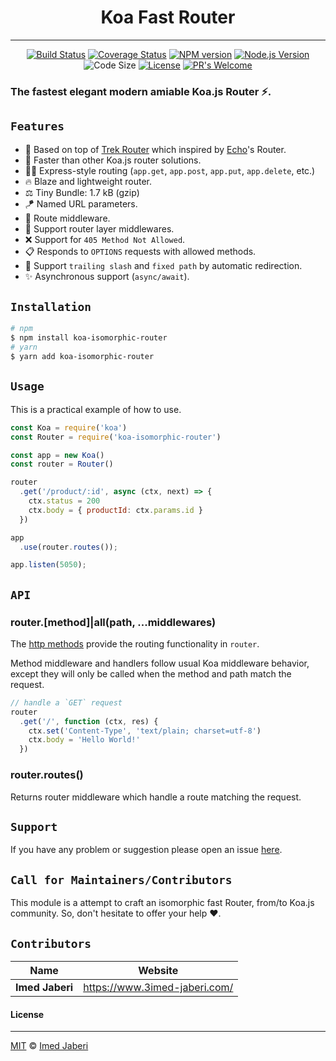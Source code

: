 <div align='center'>

# Koa Fast Router
---

[![Build Status][travis-img]][travis-url]
[![Coverage Status][coverage-img]][coverage-url]
[![NPM version][npm-badge]][npm-url]
[![Node.js Version][node-js-badge]][node-js-url]
![Code Size][code-size-badge]
[![License][license-badge]][license-url]
[![PR's Welcome][pr-welcoming-badge]][pr-welcoming-url]

</div>

<!-- ***************** -->

[travis-img]: https://travis-ci.org/3imed-jaberi/koa-isomorphic-router.svg?branch=master
[travis-url]: https://travis-ci.org/3imed-jaberi/koa-isomorphic-router
[coverage-img]: https://coveralls.io/repos/github/3imed-jaberi/koa-isomorphic-router/badge.svg?branch=master
[coverage-url]: https://coveralls.io/github/3imed-jaberi/koa-isomorphic-router?branch=master
[npm-badge]: https://img.shields.io/npm/v/koa-isomorphic-router.svg?style=flat
[npm-url]: https://www.npmjs.com/package/koa-isomorphic-router
[license-badge]: https://img.shields.io/badge/license-MIT-green.svg?style=flat
[license-url]: https://github.com/3imed-jaberi/koa-isomorphic-router/blob/master/LICENSE
[code-size-badge]: https://img.shields.io/github/languages/code-size/3imed-jaberi/koa-isomorphic-router
[node-js-badge]: https://img.shields.io/node/v/koa-isomorphic-router.svg?style=flat
[node-js-url]: http://nodejs.org/download
[pr-welcoming-badge]: https://img.shields.io/badge/PRs-welcome-brightgreen.svg?style=flat
[pr-welcoming-url]: https://github.com/koajs/koa/pull/new

[trek-router]: https://github.com/trekjs/router
[echo-router]: https://github.com/labstack/echo
[support-url]: https://github.com/koajs/3imed-jaberi/koa-isomorphic-router

<!-- ***************** -->

### The fastest elegant modern amiable Koa.js Router ⚡.

## `Features`

* 🦄 Based on top of [Trek Router][trek-router] which inspired by [Echo][echo-router]'s Router.
* 🚀 Faster than other Koa.js router solutions.
* 💅🏻 Express-style routing (`app.get`, `app.post`, `app.put`, `app.delete`, etc.)
* 🔥 Blaze and lightweight router.
* ⚖️ Tiny Bundle: 1.7 kB (gzip)
* 🪁 Named URL parameters.
* 🎯 Route middleware.
* 🥞 Support router layer middlewares.
* ❌ Support for `405 Method Not Allowed`.
* 📋 Responds to `OPTIONS` requests with allowed methods.
* 🧼 Support `trailing slash` and `fixed path` by automatic redirection.
* ✨ Asynchronous support (`async/await`).


## `Installation`

```bash
# npm
$ npm install koa-isomorphic-router
# yarn
$ yarn add koa-isomorphic-router
```


## `Usage`

This is a practical example of how to use.

```javascript
const Koa = require('koa')
const Router = require('koa-isomorphic-router')

const app = new Koa()
const router = Router()

router
  .get('/product/:id', async (ctx, next) => {
    ctx.status = 200
    ctx.body = { productId: ctx.params.id }
  })

app
  .use(router.routes());

app.listen(5050);
```


## `API`

### router.[method]|all(path, ...middlewares)

The [http methods](https://nodejs.org/api/http.html#http_http_methods) provide
the routing functionality in `router`.

Method middleware and handlers follow usual Koa middleware behavior,
except they will only be called when the method and path match the request.

```js
// handle a `GET` request
router
  .get('/', function (ctx, res) {
    ctx.set('Content-Type', 'text/plain; charset=utf-8')
    ctx.body = 'Hello World!'
  })
```

### router.routes()

Returns router middleware which handle a route matching the request.


## `Support`

If you have any problem or suggestion please open an issue [here][support-url].


## `Call for Maintainers/Contributors`

This module is a attempt to craft an isomorphic fast Router, from/to Koa.js 
community. So, don't hesitate to offer your help ❤️.


## `Contributors`

| Name            | Website                         |
| --------------- | ------------------------------- |
| **Imed Jaberi** | <https://www.3imed-jaberi.com/> |


#### License
---

[MIT](LICENSE) &copy;	[Imed Jaberi](https://github.com/3imed-jaberi)
